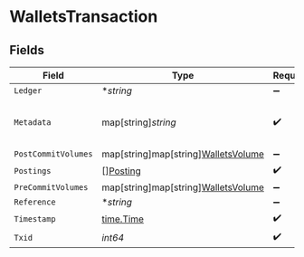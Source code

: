 # WalletsTransaction


## Fields

| Field                                                                       | Type                                                                        | Required                                                                    | Description                                                                 | Example                                                                     |
| --------------------------------------------------------------------------- | --------------------------------------------------------------------------- | --------------------------------------------------------------------------- | --------------------------------------------------------------------------- | --------------------------------------------------------------------------- |
| `Ledger`                                                                    | **string*                                                                   | :heavy_minus_sign:                                                          | N/A                                                                         |                                                                             |
| `Metadata`                                                                  | map[string]*string*                                                         | :heavy_check_mark:                                                          | Metadata associated with the wallet.                                        |                                                                             |
| `PostCommitVolumes`                                                         | map[string]map[string][WalletsVolume](../../models/shared/walletsvolume.md) | :heavy_minus_sign:                                                          | N/A                                                                         |                                                                             |
| `Postings`                                                                  | [][Posting](../../models/shared/posting.md)                                 | :heavy_check_mark:                                                          | N/A                                                                         |                                                                             |
| `PreCommitVolumes`                                                          | map[string]map[string][WalletsVolume](../../models/shared/walletsvolume.md) | :heavy_minus_sign:                                                          | N/A                                                                         |                                                                             |
| `Reference`                                                                 | **string*                                                                   | :heavy_minus_sign:                                                          | N/A                                                                         | ref:001                                                                     |
| `Timestamp`                                                                 | [time.Time](https://pkg.go.dev/time#Time)                                   | :heavy_check_mark:                                                          | N/A                                                                         |                                                                             |
| `Txid`                                                                      | *int64*                                                                     | :heavy_check_mark:                                                          | N/A                                                                         |                                                                             |